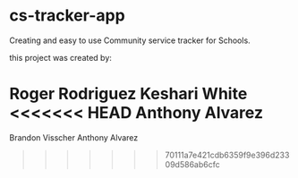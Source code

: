 # cs-tracker-app
Creating and easy to use Community service tracker for Schools. 

this project was created by:

Roger Rodriguez
Keshari White
<<<<<<< HEAD
Anthony Alvarez
=======
Brandon Visscher
Anthony Alvarez

>>>>>>> 70111a7e421cdb6359f9e396d23309d586ab6cfc
